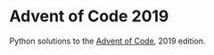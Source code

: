 # Advent of Code 2019

Python solutions to the [Advent of Code], 2019 edition.

[Advent of Code]: https://adventofcode.com/2019/about
